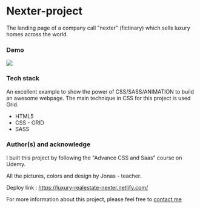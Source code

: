 
# Nexter-project

The landing page of a company call "nexter" (fictinary) which sells luxury homes across the world. 

### Demo

![](nexterDemo.gif)


### Tech stack

An excellent example to show the power of CSS/SASS/ANIMATION to build an awesome webpage. The main technique in CSS for this project is used Grid.

* HTML5
* CSS - GRID
* SASS

### Author(s) and acknowledge

I built this project by following the "Advance CSS and Saas" course on Udemy. 

All the pictures, colors and design by Jonas - teacher.


Deploy link : https://luxury-realestate-nexter.netlify.com/

For more information about this project, please feel free to [contact me](https://www.linkedin.com/in/jennydang/)
